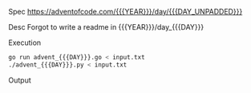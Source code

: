 Spec https://adventofcode.com/{{{YEAR}}}/day/{{{DAY_UNPADDED}}}

Desc Forgot to write a readme in {{{YEAR}}}/day_{{{DAY}}}

Execution

```bash
go run advent_{{{DAY}}}.go < input.txt
./advent_{{{DAY}}}.py < input.txt
```

Output

```
```

